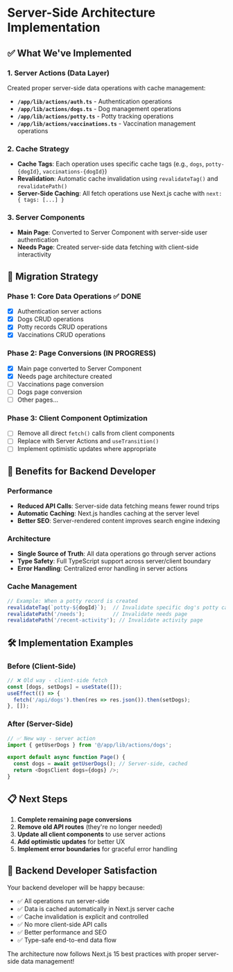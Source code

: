# Server-Side Architecture Implementation

## ✅ What We've Implemented

### 1. Server Actions (Data Layer)
Created proper server-side data operations with cache management:

- **`/app/lib/actions/auth.ts`** - Authentication operations
- **`/app/lib/actions/dogs.ts`** - Dog management operations  
- **`/app/lib/actions/potty.ts`** - Potty tracking operations
- **`/app/lib/actions/vaccinations.ts`** - Vaccination management operations

### 2. Cache Strategy
- **Cache Tags**: Each operation uses specific cache tags (e.g., `dogs`, `potty-{dogId}`, `vaccinations-{dogId}`)
- **Revalidation**: Automatic cache invalidation using `revalidateTag()` and `revalidatePath()`
- **Server-Side Caching**: All fetch operations use Next.js cache with `next: { tags: [...] }`

### 3. Server Components
- **Main Page**: Converted to Server Component with server-side user authentication
- **Needs Page**: Created server-side data fetching with client-side interactivity

## 🔄 Migration Strategy

### Phase 1: Core Data Operations ✅ DONE
- [x] Authentication server actions
- [x] Dogs CRUD operations  
- [x] Potty records CRUD operations
- [x] Vaccinations CRUD operations

### Phase 2: Page Conversions (IN PROGRESS)
- [x] Main page converted to Server Component
- [x] Needs page architecture created
- [ ] Vaccinations page conversion
- [ ] Dogs page conversion
- [ ] Other pages...

### Phase 3: Client Component Optimization
- [ ] Remove all direct `fetch()` calls from client components
- [ ] Replace with Server Actions and `useTransition()`
- [ ] Implement optimistic updates where appropriate

## 🎯 Benefits for Backend Developer

### Performance
- **Reduced API Calls**: Server-side data fetching means fewer round trips
- **Automatic Caching**: Next.js handles caching at the server level
- **Better SEO**: Server-rendered content improves search engine indexing

### Architecture
- **Single Source of Truth**: All data operations go through server actions
- **Type Safety**: Full TypeScript support across server/client boundary
- **Error Handling**: Centralized error handling in server actions

### Cache Management
```typescript
// Example: When a potty record is created
revalidateTag(`potty-${dogId}`);  // Invalidate specific dog's potty cache
revalidatePath('/needs');         // Invalidate needs page
revalidatePath('/recent-activity'); // Invalidate activity page
```

## 🛠️ Implementation Examples

### Before (Client-Side)
```typescript
// ❌ Old way - client-side fetch
const [dogs, setDogs] = useState([]);
useEffect(() => {
  fetch('/api/dogs').then(res => res.json()).then(setDogs);
}, []);
```

### After (Server-Side)
```typescript
// ✅ New way - server action
import { getUserDogs } from '@/app/lib/actions/dogs';

export default async function Page() {
  const dogs = await getUserDogs(); // Server-side, cached
  return <DogsClient dogs={dogs} />;
}
```

## 📋 Next Steps

1. **Complete remaining page conversions**
2. **Remove old API routes** (they're no longer needed)
3. **Update all client components** to use server actions
4. **Add optimistic updates** for better UX
5. **Implement error boundaries** for graceful error handling

## 🎉 Backend Developer Satisfaction

Your backend developer will be happy because:
- ✅ All operations run server-side
- ✅ Data is cached automatically in Next.js server cache  
- ✅ Cache invalidation is explicit and controlled
- ✅ No more client-side API calls
- ✅ Better performance and SEO
- ✅ Type-safe end-to-end data flow

The architecture now follows Next.js 15 best practices with proper server-side data management!
